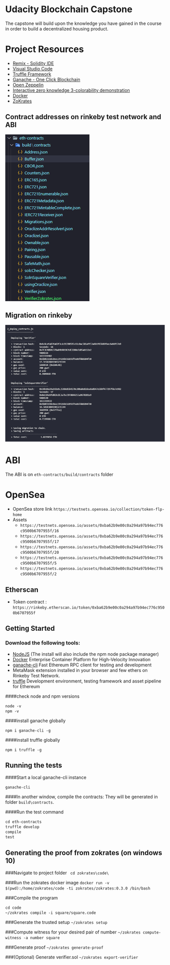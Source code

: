 # Udacity Blockchain Capstone

The capstone will build upon the knowledge you have gained in the course in order to build a decentralized housing product. 

# Project Resources

* [Remix - Solidity IDE](https://remix.ethereum.org/)
* [Visual Studio Code](https://code.visualstudio.com/)
* [Truffle Framework](https://truffleframework.com/)
* [Ganache - One Click Blockchain](https://truffleframework.com/ganache)
* [Open Zeppelin ](https://openzeppelin.org/)
* [Interactive zero knowledge 3-colorability demonstration](http://web.mit.edu/~ezyang/Public/graph/svg.html)
* [Docker](https://docs.docker.com/install/)
* [ZoKrates](https://github.com/Zokrates/ZoKrates)


## Contract addresses on rinkeby test network and ABI
![contracts](images/contracts.png)

## Migration on rinkeby
![migration](images/migration.png)

# ABI
 The ABI is on `eth-contracts/build/contracts` folder
 
# OpenSea
- OpenSea store link `https://testnets.opensea.io/collection/token-flp-home`
- Assets
  - `https://testnets.opensea.io/assets/0xba62b9e00c0a294a97b94ec776c9500b6707955f/16`
  - `https://testnets.opensea.io/assets/0xba62b9e00c0a294a97b94ec776c9500b6707955f/17`
  - `https://testnets.opensea.io/assets/0xba62b9e00c0a294a97b94ec776c9500b6707955f/20`
  - `https://testnets.opensea.io/assets/0xba62b9e00c0a294a97b94ec776c9500b6707955f/5`
  - `https://testnets.opensea.io/assets/0xba62b9e00c0a294a97b94ec776c9500b6707955f/2`
## Etherscan 
- Token contract : `https://rinkeby.etherscan.io/token/0xba62b9e00c0a294a97b94ec776c9500b6707955f`

## Getting Started
### Download the following tools:

* [NodeJS](https://nodejs.org/en/download/current/) (The install will also include the npm node package manager)
* [Docker](https://www.docker.com/) Enterprise Container Platform for High-Velocity Innovation
* [ganache-cli](https://github.com/trufflesuite/ganache-cli) Fast Ethereum RPC client for testing and development
* MetaMask extension installed in your browser and few ethers on Rinkeby Test Network.
* [truffle](https://www.npmjs.com/package/truffle) Development environment, testing framework and asset pipeline for Ethereum

####check node and npm versions
```
node -v
npm -v
```

####install ganache globally
```
npm i ganache-cli -g
```
####install truffle globally
```
npm i truffle -g
```

## Running the tests
####Start a local ganache-cli instance
```
ganache-cli
```
####In another  window, compile the contracts: They will be generated in folder ```build\contracts```.

####Run the test command
```
cd eth-contracts
truffle develop
compile
test
```

## Generating the proof from zokrates (on windows 10)
###Navigate to project folder
` cd zokrates\code\`

###Run the zokrates docker image
`docker run -v $(pwd):/home/zokrates/code -ti zokrates/zokrates:0.3.0 /bin/bash`

###Compile the program 
```
cd code
~/zokrates compile -i square/square.code
```

###Generate the trusted setup
`~/zokrates setup`

###Compute witness for your desired pair of number
`~/zokrates compute-witness -a number square`

###Generate proof
`~/zokrates generate-proof` 

###(Optional) Generate verifier.sol
`~/zokrates export-verifier	`
